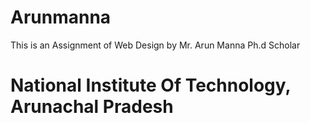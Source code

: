 ﻿# Arunmanna
This is an Assignment of Web Design by Mr. Arun Manna Ph.d Scholar

# National Institute Of Technology, Arunachal Pradesh

